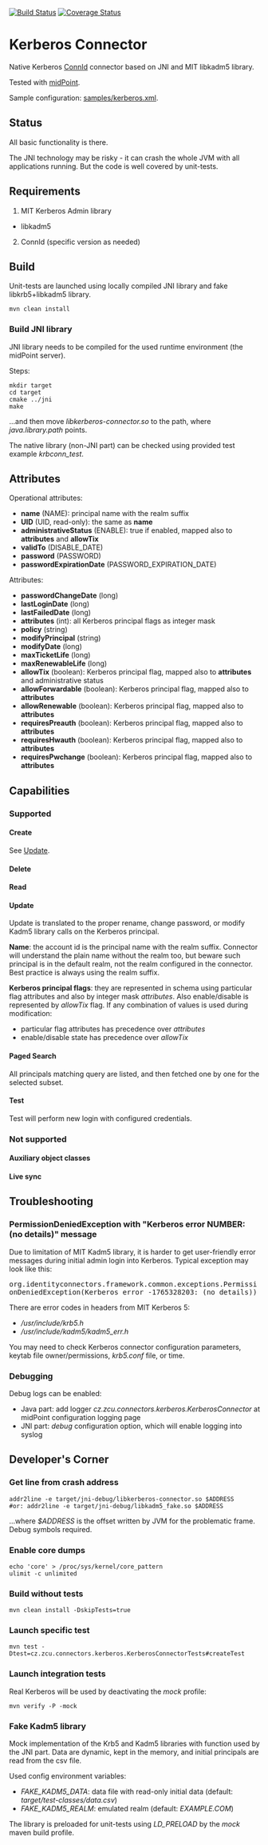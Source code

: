 [![Build Status](https://travis-ci.org/CESNET/connector-kerberos.svg?branch=master)](https://travis-ci.org/CESNET/connector-kerberos)
[![Coverage Status](https://coveralls.io/repos/github/CESNET/connector-kerberos/badge.svg?branch=master)](https://coveralls.io/github/CESNET/connector-kerberos?branch=master)


# Kerberos Connector

Native Kerberos [ConnId](https://wiki.evolveum.com/display/midPoint/Identity+Connectors) connector based on JNI and MIT libkadm5 library.

Tested with [midPoint](https://evolveum.com/).

Sample configuration: [samples/kerberos.xml](samples/kerberos.xml).

## Status

All basic functionality is there.

The JNI technology may be risky - it can crash the whole JVM with all applications running. But the code is well covered by unit-tests.

## Requirements

1. MIT Kerberos Admin library

 * libkadm5

2. ConnId (specific version as needed)

## Build

Unit-tests are launched using locally compiled JNI library and fake libkrb5+libkadm5 library.

    mvn clean install

### Build JNI library

JNI library needs to be compiled for the used runtime environment (the midPoint server).

Steps:

    mkdir target
    cd target
    cmake ../jni
	make

...and then move *libkerberos-connector.so* to the path, where *java.library.path* points.

The native library (non-JNI part) can be checked using provided test example *krbconn\_test*.

## Attributes

Operational attributes:

* **name** (NAME): principal name with the realm suffix
* **UID** (UID, read-only): the same as **name**
* **administrativeStatus** (ENABLE): true if enabled, mapped also to **attributes** and **allowTix**
* **validTo** (DISABLE\_DATE)
* **password** (PASSWORD)
* **passwordExpirationDate** (PASSWORD\_EXPIRATION\_DATE)

Attributes:

* **passwordChangeDate** (long)
* **lastLoginDate** (long)
* **lastFailedDate** (long)
* **attributes** (int): all Kerberos principal flags as integer mask
* **policy** (string)
* **modifyPrincipal** (string)
* **modifyDate** (long)
* **maxTicketLife** (long)
* **maxRenewableLife** (long)
* **allowTix** (boolean): Kerberos principal flag, mapped also to **attributes** and administrative status
* **allowForwardable** (boolean): Kerberos principal flag, mapped also to **attributes**
* **allowRenewable** (boolean): Kerberos principal flag, mapped also to **attributes**
* **requiresPreauth** (boolean): Kerberos principal flag, mapped also to **attributes**
* **requiresHwauth** (boolean): Kerberos principal flag, mapped also to **attributes**
* **requiresPwchange** (boolean): Kerberos principal flag, mapped also to **attributes**

## Capabilities

### Supported

#### Create

See [Update](#update).

#### Delete

#### Read

#### Update

Update is translated to the proper rename, change password, or modify Kadm5 library calls on the Kerberos principal.

**Name**: the account id is the principal name with the realm suffix. Connector will understand the plain name without the realm too, but beware such principal is in the default realm, not the realm configured in the connector. Best practice is always using the realm suffix.

**Kerberos principal flags**: they are represented in schema using particular flag attributes and also by integer mask *attributes*. Also enable/disable is represented by *allowTix* flag. If any combination of values is used during modification:

* particular flag attributes has precedence over *attributes*
* enable/disable state has precedence over *allowTix*

#### Paged Search

All principals matching query are listed, and then fetched one by one for the selected subset.

#### Test

Test will perform new login with configured credentials.

### Not supported

#### Auxiliary object classes

#### Live sync

## Troubleshooting

### PermissionDeniedException with "Kerberos error NUMBER: (no details)" message

Due to limitation of MIT Kadm5 library, it is harder to get user-friendly error messages during initial admin login into Kerberos. Typical exception may look like this:

<tt>org.identityconnectors.framework.common.exceptions.PermissionDeniedException(Kerberos error -1765328203: (no details))</tt>

There are error codes in headers from MIT Kerberos 5:

* */usr/include/krb5.h*
* */usr/include/kadm5/kadm5\_err.h*

You may need to check Kerberos connector configuration parameters, keytab file owner/permissions, *krb5.conf* file, or time.

### Debugging

Debug logs can be enabled:

* Java part: add logger *cz.zcu.connectors.kerberos.KerberosConnector* at midPoint configuration logging page
* JNI part: *debug* configuration option, which will enable logging into syslog

## Developer's Corner

### Get line from crash address

    addr2line -e target/jni-debug/libkerberos-connector.so $ADDRESS
    #or: addr2line -e target/jni-debug/libkadm5_fake.so $ADDRESS

...where *$ADDRESS* is the offset written by JVM for the problematic frame. Debug symbols required.

### Enable core dumps

    echo 'core' > /proc/sys/kernel/core_pattern
	ulimit -c unlimited

### Build without tests

    mvn clean install -DskipTests=true

### Launch specific test

    mvn test -Dtest=cz.zcu.connectors.kerberos.KerberosConnectorTests#createTest

### Launch integration tests

Real Kerberos will be used by deactivating the *mock* profile:

    mvn verify -P -mock

### Fake Kadm5 library

Mock implementation of the Krb5 and Kadm5 libraries with function used by the JNI part. Data are dynamic, kept in the memory, and initial principals are read from the csv file.

Used config environment variables:

* *FAKE\_KADM5\_DATA*: data file with read-only initial data (default: *target/test-classes/data.csv*)
* *FAKE\_KADM5\_REALM*: emulated realm (default: *EXAMPLE.COM*)

The library is preloaded for unit-tests using *LD\_PRELOAD* by the *mock* maven build profile.
